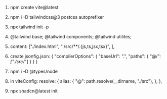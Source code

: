 1. npm create vite@latest
2. npm i -D tailwindcss@3 postcss autoprefixer
3. npx tailwind init -p
4. @tailwind base; @tailwind components; @tailwind utilites;
5. content: ["./index.html", "./src/**/.{js,ts,jsx,tsx}", ],
6. create jsonfig.json:  {
    "compilerOptions": {
      "baseUrl": ".",
      "paths": {
        "@/*": ["./src/*"]
      }
    }
  }

7. npm i -D @types/node
8. in viteConfig:
  resolve: {
    alias: {
      "@": path.resolve(__dirname, "./src"),
    },
  },

9. npx shadcn@latest init
